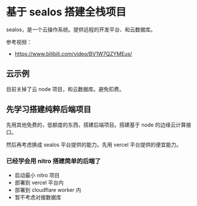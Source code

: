 # 基于 sealos 搭建全栈项目

sealos，是一个云操作系统。提供远程的开发平台、和云数据库。

参考视频：

- https://www.bilibili.com/video/BV1W7QZYMEus/

## 云示例

目前关掉了云 node 项目，和云数据库。避免扣费。

## 先学习搭建纯粹后端项目

先用其他免费的，低额度的东西，搭建后端项目。搭建基于 node 的边缘云计算接口。

然后再考虑换成 sealos 平台提供的能力。先用 vercel 平台提供的便宜能力。

### 已经学会用 nitro 搭建简单的后端了

- 启动最小 nitro 项目
- 部署到 vercel 平台内
- 部署到 cloudflare worker 内
- 暂不考虑对接数据库

<!-- TODO: 等待继续学习 sealos 。未来考虑在 sealos 内新建一个服务器实例 并看看部署 nitro 接口的事情 -->
